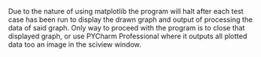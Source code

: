 Due to the nature of using matplotlib the program will halt after each test case has been run to display the drawn graph and output of processing the data of said graph. Only way to proceed with the program is to close that displayed graph, or use PYCharm Professional where it outputs all plotted data too an image in the sciview window.